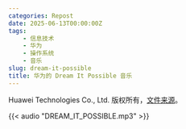```yaml
---
categories: Repost
date: 2025-06-13T00:00:00Z
tags:
    - 信息技术
    - 华为
    - 操作系统
    - 音乐
slug: dream-it-possible
title: 华为的 Dream It Possible 音乐
---
```


Huawei Technologies Co., Ltd. 版权所有，[文件来源](https://archive.org/details/dream-it-possible_202407)。

{{< audio "DREAM_IT_POSSIBLE.mp3" >}}
